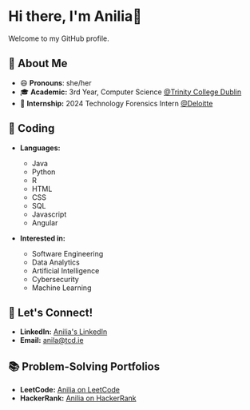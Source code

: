 # Hi there, I'm Anilia👋

Welcome to my GitHub profile.

## 🌱 About Me

- 😄 **Pronouns**: she/her
- 🎓 **Academic:** 3rd Year, Computer Science [@Trinity College Dublin](https://www.tcd.ie/)
- 💼 **Internship:** 2024 Technology Forensics Intern [@Deloitte](https://www2.deloitte.com/ie/en.html)

## 🚀 Coding

- **Languages:**
  - Java
  - Python
  - R
  - HTML
  - CSS
  - SQL
  - Javascript
  - Angular
  
- **Interested in:**
  - Software Engineering
  - Data Analytics
  - Artificial Intelligence
  - Cybersecurity
  - Machine Learning
    
## 🤝 Let's Connect!

- **LinkedIn:** [Anilia's LinkedIn](https://www.linkedin.com/in/anilia-anil/)
- **Email:** [anila@tcd.ie](mailto:anila@tcd.ie)

## 📚 Problem-Solving Portfolios

- **LeetCode:** [Anilia on LeetCode](https://leetcode.com/Anilia/)
- **HackerRank:** [Anilia on HackerRank](https://www.hackerrank.com/profile/anila5)

